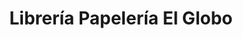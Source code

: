 ---
title: "Librería Papelería El Globo"
url: /cochabamba/libreria-papeleria-el-globo/
shop: material de oficina
---